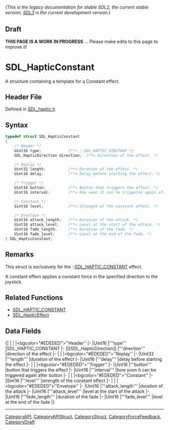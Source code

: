###### (This is the legacy documentation for stable SDL2, the current stable version; [SDL3](https://wiki.libsdl.org/SDL3/) is the current development version.)

## Draft

**THIS PAGE IS A WORK IN PROGRESS** ... Please make edits to this page to improve it!
# SDL_HapticConstant

A structure containing a template for a Constant effect.

## Header File

Defined in [SDL_haptic.h](https://github.com/libsdl-org/SDL/blob/SDL2/include/SDL_haptic.h)

## Syntax

```c
typedef struct SDL_HapticConstant
{
    /* Header */
    Uint16 type;            /**< ::SDL_HAPTIC_CONSTANT */
    SDL_HapticDirection direction;  /**< Direction of the effect. */

    /* Replay */
    Uint32 length;          /**< Duration of the effect. */
    Uint16 delay;           /**< Delay before starting the effect. */

    /* Trigger */
    Uint16 button;          /**< Button that triggers the effect. */
    Uint16 interval;        /**< How soon it can be triggered again after button. */

    /* Constant */
    Sint16 level;           /**< Strength of the constant effect. */

    /* Envelope */
    Uint16 attack_length;   /**< Duration of the attack. */
    Uint16 attack_level;    /**< Level at the start of the attack. */
    Uint16 fade_length;     /**< Duration of the fade. */
    Uint16 fade_level;      /**< Level at the end of the fade. */
} SDL_HapticConstant;
```

## Remarks

This struct is exclusively for the
::[SDL_HAPTIC_CONSTANT](SDL_HAPTIC_CONSTANT) effect.

A constant effect applies a constant force in the specified direction to
the joystick.

## Related Functions

* [SDL_HAPTIC_CONSTANT](SDL_HAPTIC_CONSTANT)
* [SDL_HapticEffect](SDL_HapticEffect)


## Data Fields

{|
|
|
|<bgcolor="#EDEDED">''Header''
|-
|Uint16
|'''type'''
|SDL_HAPTIC_CONSTANT
|-
|[[SDL_HapticDirection]]
|'''direction'''
|direction of the effect
|-
|
|
|<bgcolor="#EDEDED">''Replay''
|-
|Uint32
|'''length'''
|duration of the effect
|-
|Uint16
|'''delay'''
|delay before starting the effect
|-
|
|
|<bgcolor="#EDEDED">''Trigger''
|-
|Uint16
|'''button'''
|button that triggers the effect
|-
|Uint16
|'''interval'''
|how soon it can be triggered again after button
|-
|
|
|<bgcolor="#EDEDED">''Constant''
|-
|Sint16
|'''level'''
|strength of the constant effect
|-
|
|
|<bgcolor="#EDEDED">''Envelope''
|-
|Uint16
|'''attack_length'''
|duration of the attack
|-
|Uint16
|'''attack_level'''
|level at the start of the attack
|-
|Uint16
|'''fade_length'''
|duration of the fade
|-
|Uint16
|'''fade_level'''
|level at the end of the fade
|}

----
[CategoryAPI](CategoryAPI), [CategoryAPIStruct](CategoryAPIStruct), [CategoryStruct](CategoryStruct), [CategoryForceFeedback](CategoryForceFeedback), [CategoryDraft](CategoryDraft)


